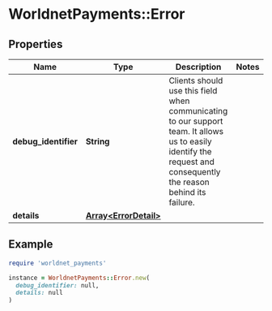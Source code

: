 # WorldnetPayments::Error

## Properties

| Name | Type | Description | Notes |
| ---- | ---- | ----------- | ----- |
| **debug_identifier** | **String** | Clients should use this field when communicating to our support team. It allows us to easily identify the request and consequently the reason behind its failure. |  |
| **details** | [**Array&lt;ErrorDetail&gt;**](ErrorDetail.md) |  |  |

## Example

```ruby
require 'worldnet_payments'

instance = WorldnetPayments::Error.new(
  debug_identifier: null,
  details: null
)
```

